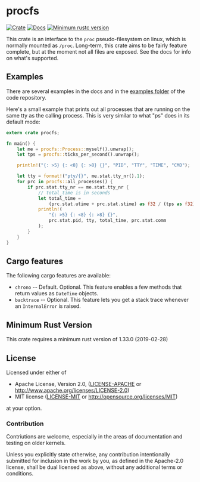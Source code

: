 procfs
======

[![Crate](https://img.shields.io/crates/v/procfs.svg)](https://crates.io/crates/procfs)
[![Docs](https://docs.rs/procfs/badge.svg)](https://docs.rs/procfs)
[![Minimum rustc version](https://img.shields.io/badge/rustc-1.33+-lightgray.svg)](https://github.com/eminence/procfs#minimum-rust-version)


This crate is an interface to the `proc` pseudo-filesystem on linux, which is normally mounted as `/proc`.
Long-term, this crate aims to be fairly feature complete, but at the moment not all files are exposed.
See the docs for info on what's supported.

## Examples
There are several examples in the docs and in the [examples folder](https://github.com/eminence/procfs/tree/master/examples)
of the code repository.

Here's a small example that prints out all processes that are running on the same tty as the calling
process.  This is very similar to what "ps" does in its default mode:

```rust
extern crate procfs;

fn main() {
    let me = procfs::Process::myself().unwrap();
    let tps = procfs::ticks_per_second().unwrap();

    println!("{: >5} {: <8} {: >8} {}", "PID", "TTY", "TIME", "CMD");

    let tty = format!("pty/{}", me.stat.tty_nr().1);
    for prc in procfs::all_processes() {
        if prc.stat.tty_nr == me.stat.tty_nr {
            // total_time is in seconds
            let total_time =
                (prc.stat.utime + prc.stat.stime) as f32 / (tps as f32);
            println!(
                "{: >5} {: <8} {: >8} {}",
                prc.stat.pid, tty, total_time, prc.stat.comm
            );
        }
    }
}
```

## Cargo features

The following cargo features are available:

* `chrono` -- Default.  Optional.  This feature enables a few methods that return values as `DateTime` objects.
* `backtrace` -- Optional.  This feature lets you get a stack trace whenever an `InternalError` is raised.

## Minimum Rust Version

This crate requires a minimum rust version of 1.33.0 (2019-02-28)

## License

Licensed under either of

 * Apache License, Version 2.0, ([LICENSE-APACHE](LICENSE-APACHE) or http://www.apache.org/licenses/LICENSE-2.0)
 * MIT license ([LICENSE-MIT](LICENSE-MIT) or http://opensource.org/licenses/MIT)

at your option.

### Contribution

Contriutions are welcome, especially in the areas of documentation and testing on older kernels.

Unless you explicitly state otherwise, any contribution intentionally
submitted for inclusion in the work by you, as defined in the Apache-2.0
license, shall be dual licensed as above, without any additional terms or
conditions.

